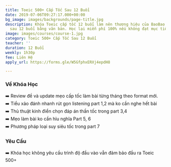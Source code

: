 ```yaml
---
title: Toeic 500+ Cấp Tốc Sau 12 Buổi
date: 2019-07-06T09:27:17.000+00:00
bg_image: images/backgrounds/page-title.jpg
description: Khóa Toeic cấp tốc 12 buổi làm nên thương hiệu của BaoBao. Cam kết 500+
  sau 12 buổi bằng văn bản. Học lại miễn phí 100% nếu không đạt mục tiêu
image: images/courses/course-1.jpg
category: Toeic 500+ Cấp Tốc Sau 12 Buổi
teacher: ''
duration: 12 Buổi
weekly: 1h30p
fee: Liên Hệ
apply_url: https://forms.gle/W5GfphxERXj4epdH8

---
```

### Về Khóa Học

➡️ Review đề và update mẹo cấp tốc làm bài từng tháng theo format mới.  
➡️ Tiểu xảo đánh nhanh rút gọn listening part 1,2 mà ko cần nghe hết bài  
➡️ Thủ thuật kinh điển chọn đáp án thần tốc trong part 3,4  
➡️ Mẹo làm bài ko cần hỉu nghĩa Part 5, 6  
➡️ Phương pháp loại suy siêu tốc trong part 7</p>

### Yêu Cầu

➡️ Khóa học không yêu cầu trình độ đầu vào vẫn đảm bảo đầu ra Toeic 500+